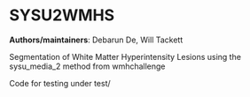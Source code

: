 # SYSU2WMHS
**Authors/maintainers**: Debarun De, Will Tackett

Segmentation of White Matter Hyperintensity Lesions using the sysu_media_2 method from wmhchallenge

Code for testing under test/
